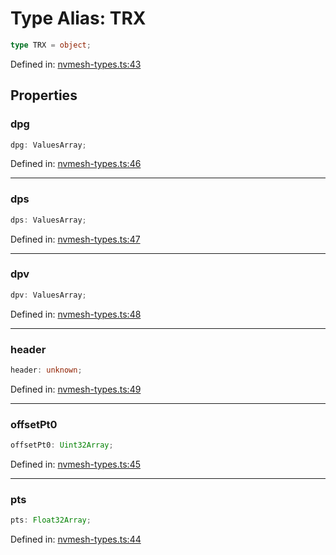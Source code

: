 # Type Alias: TRX

```ts
type TRX = object;
```

Defined in: [nvmesh-types.ts:43](https://github.com/niivue/niivue/blob/main/packages/niivue/src/nvmesh-types.ts#L43)

## Properties

### dpg

```ts
dpg: ValuesArray;
```

Defined in: [nvmesh-types.ts:46](https://github.com/niivue/niivue/blob/main/packages/niivue/src/nvmesh-types.ts#L46)

---

### dps

```ts
dps: ValuesArray;
```

Defined in: [nvmesh-types.ts:47](https://github.com/niivue/niivue/blob/main/packages/niivue/src/nvmesh-types.ts#L47)

---

### dpv

```ts
dpv: ValuesArray;
```

Defined in: [nvmesh-types.ts:48](https://github.com/niivue/niivue/blob/main/packages/niivue/src/nvmesh-types.ts#L48)

---

### header

```ts
header: unknown;
```

Defined in: [nvmesh-types.ts:49](https://github.com/niivue/niivue/blob/main/packages/niivue/src/nvmesh-types.ts#L49)

---

### offsetPt0

```ts
offsetPt0: Uint32Array;
```

Defined in: [nvmesh-types.ts:45](https://github.com/niivue/niivue/blob/main/packages/niivue/src/nvmesh-types.ts#L45)

---

### pts

```ts
pts: Float32Array;
```

Defined in: [nvmesh-types.ts:44](https://github.com/niivue/niivue/blob/main/packages/niivue/src/nvmesh-types.ts#L44)
